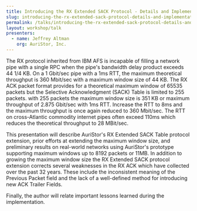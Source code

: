 ```yaml
---
title: Introducing the RX Extended SACK Protocol - Details and Implementation Experience
slug: introducing-the-rx-extended-sack-protocol-details-and-implementation-experience
permalink: /talks/introducing-the-rx-extended-sack-protocol-details-and-implementation-experience/
layout: workshop/talk
presenters:
  - name: Jeffrey Altman
    org: AuriStor, Inc.
---
```


The RX protocol inherited from IBM AFS is incapable of filling a network pipe
with a single RPC when the pipe's bandwidth delay product exceeds 44 1/4 KB. On
a 1 Gbit/sec pipe with a 1ms RTT, the maximum theoretical throughput is 360
Mbit/sec with a maximum window size of 44 KB. The RX ACK packet format provides
for a theoretical maximum window of 65535 packets but the Selective
Acknowledgment (SACK) Table is limited to 255 packets. with 255 packets the
maximum window size is 351 KB or maximum throughput of 2.875 Gbit/sec with 1ms
RTT. Increase the RTT to 8ms and the maximum throughput is once again reduced
to 360 Mbit/sec. The RTT on cross-Atlantic commodity internet pipes often
exceed 110ms which reduces the theoretical throughput to 28 MBit/sec.

This presentation will describe AuriStor's  RX Extended SACK Table protocol
extension, prior efforts at extending the maximum window size, and preliminary
results on real-world networks using AuriStor's prototype supporting maximum
windows up to 8192 packets or 11MB.  In addition to growing the maximum window
size the RX Extended SACK protocol extension corrects several weaknesses in the
RX ACK which have collected over the past 32 years.  These include the
inconsistent meaning of the Previous Packet field and the lack of a
well-defined method for introducing new ACK Trailer Fields.

Finally, the author will relate important lessons learned during the implementation.
